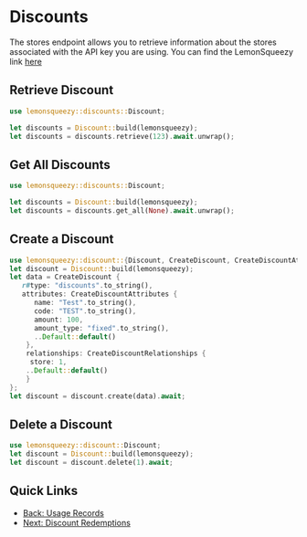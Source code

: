 # Discounts

The stores endpoint allows you to retrieve information about the stores associated with the API key you are using. 
You can find the LemonSqueezy link [here](https://docs.lemonsqueezy.com/api/usage-records#the-usage-record-object)

## Retrieve Discount

```rust
use lemonsqueezy::discounts::Discount;

let discounts = Discount::build(lemonsqueezy);
let discounts = discounts.retrieve(123).await.unwrap();
```

## Get All Discounts

```rust
use lemonsqueezy::discounts::Discount;

let discounts = Discount::build(lemonsqueezy);
let discounts = discounts.get_all(None).await.unwrap();
```

## Create a Discount
```rust
use lemonsqueezy::discount::{Discount, CreateDiscount, CreateDiscountAttributes, CreateDiscountRelationships};
let discount = Discount::build(lemonsqueezy);
let data = CreateDiscount {
   r#type: "discounts".to_string(),
   attributes: CreateDiscountAttributes {
      name: "Test".to_string(),
      code: "TEST".to_string(),
      amount: 100,
      amount_type: "fixed".to_string(),
      ..Default::default()
    },
    relationships: CreateDiscountRelationships {
     store: 1,
    ..Default::default()
    }
};
let discount = discount.create(data).await;
```

## Delete a Discount
```rust
use lemonsqueezy::discount::Discount;
let discount = Discount::build(lemonsqueezy);
let discount = discount.delete(1).await;
```

## Quick Links 
- [Back: Usage Records](usage_records.md)
- [Next: Discount Redemptions](discount_redemptions.md)